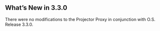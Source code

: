 ## What’s New in 3.3.0

There were no modifications to the Projector Proxy in conjunction with O.S. Release 3.3.0.